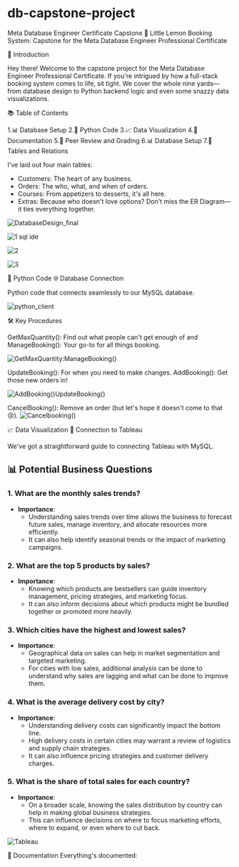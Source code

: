 # db-capstone-project
Meta Database Engineer Certificate Capstone
🍋 Little Lemon Booking System: Capstone for the Meta Database Engineer Professional Certificate

👋 Introduction

Hey there! Welcome to the capstone project for the Meta Database Engineer Professional Certificate. If you're intrigued by how a full-stack booking system comes to life, sit tight. We cover the whole nine yards—from database design to Python backend logic and even some snazzy data visualizations.

📚 Table of Contents

1.📊 Database Setup
2.🐍 Python Code
3.📈 Data Visualization
4.📝 Documentation
5.🤝 Peer Review and Grading
6.📊 Database Setup
7.📓 Tables and Relations

I've laid out four main tables:

- Customers: The heart of any business.
- Orders: The who, what, and when of orders.
- Courses: From appetizers to desserts, it's all here.
- Extras: Because who doesn't love options?
Don't miss the ER Diagram—it ties everything together.



![DatabaseDesign_final](https://github.com/axhoang/db-capstone-project/assets/117322132/46451b77-7e24-460e-95a1-693941519fd0)





![1 sql ide](https://github.com/axhoang/db-capstone-project/assets/117322132/6484d7e3-25d4-4162-ad5c-43006cd5be60)

![2](https://github.com/axhoang/db-capstone-project/assets/117322132/6c0b0b62-486e-43ff-bad2-88434c647da1)

![3](https://github.com/axhoang/db-capstone-project/assets/117322132/0f416fd0-c5e0-4c3d-9197-75b52ff3a222)





🐍 Python Code
🌐 Database Connection

Python code that connects seamlessly to our MySQL database.

![python_client](https://github.com/axhoang/db-capstone-project/assets/117322132/65a4b8e7-b37a-42c7-b7cc-4d9e637cc821)

🛠️ Key Procedures

GetMaxQuantity(): Find out what people can't get enough of and ManageBooking(): Your go-to for all things booking.

![GetMaxQuantity:ManageBooking()](https://github.com/axhoang/db-capstone-project/assets/117322132/e86feccf-87c3-4be3-a82d-5924c515f79e)

UpdateBooking(): For when you need to make changes.
AddBooking(): Get those new orders in!

![AddBooking()UpdateBooking()](https://github.com/axhoang/db-capstone-project/assets/117322132/d613163b-ce21-4da7-8c40-0070d5713b13)

CancelBooking(): Remove an order (but let's hope it doesn't come to that 😢).
![Cancelbooking()](https://github.com/axhoang/db-capstone-project/assets/117322132/bd96dc6d-d0dc-4c11-9d70-41a9f7d35c1d)

📈 Data Visualization
🤝 Connection to Tableau

We've got a straightforward guide to connecting Tableau with MySQL.


## 📊 Potential Business Questions

### 1. What are the monthly sales trends?
  - **Importance**: 
    - Understanding sales trends over time allows the business to forecast future sales, manage inventory, and allocate resources more efficiently.
    - It can also help identify seasonal trends or the impact of marketing campaigns.

### 2. What are the top 5 products by sales?
  - **Importance**: 
    - Knowing which products are bestsellers can guide inventory management, pricing strategies, and marketing focus.
    - It can also inform decisions about which products might be bundled together or promoted more heavily.

### 3. Which cities have the highest and lowest sales?
  - **Importance**: 
    - Geographical data on sales can help in market segmentation and targeted marketing.
    - For cities with low sales, additional analysis can be done to understand why sales are lagging and what can be done to improve them.

### 4. What is the average delivery cost by city?
  - **Importance**: 
    - Understanding delivery costs can significantly impact the bottom line.
    - High delivery costs in certain cities may warrant a review of logistics and supply chain strategies.
    - It can also influence pricing strategies and customer delivery charges.

### 5. What is the share of total sales for each country?
  - **Importance**: 
    - On a broader scale, knowing the sales distribution by country can help in making global business strategies.
    - This can influence decisions on where to focus marketing efforts, where to expand, or even where to cut back.



![Tableau](https://github.com/axhoang/db-capstone-project/assets/117322132/5ba67dcf-5dc2-4827-908f-4687f17a6a56)


📝 Documentation
Everything's documented:


